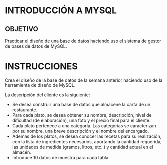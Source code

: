 # INTRODUCCIÓN A MYSQL
## OBJETIVO
Practicar el diseño de una base de datos haciendo uso el sistema de gestor de bases de datos de MySQL.
# INSTRUCCIONES
Crea el diseño de la base de datos de la semana anterior haciendo uso de la herramienta de diseño de MySQL.

La descripción del cliente es la siguiente:
+ Se desea construir una base de datos que almacene la carta de un restaurante.
+ Para cada plato, se desea obtener su nombre, descripción, nivel de dificultad (de elaboración), una foto y el precio final para el cliente.
+ Cada plato pertenece a una categoría. Las categorías se caracterizan por su nombre, una breve descripción y el nombre del encargado.
+ Además de los platos, se desea conocer las recetas para su realización, con la lista de ingredientes necesarios, aportando la cantidad requerida, las unidades de medida (gramos, litros, etc..) y cantidad actual en el almacén.
+ Introduce 10 datos de muestra para cada tabla.
